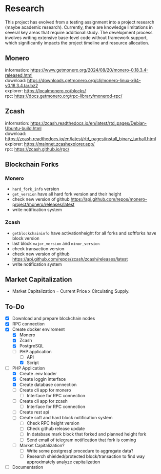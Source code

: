 # Research
This project has evolved from a testing assignment into a project research (maybe academic research). Currently, there are knowledge limitations in several key areas that require additional study. The development process involves writing extensive base-level code without framework support, which significantly impacts the project timeline and resource allocation.

## Monero
information: https://www.getmonero.org/2024/08/20/monero-0.18.3.4-released.html  
download: https://downloads.getmonero.org/cli/monero-linux-x64-v0.18.3.4.tar.bz2  
explorer: https://localmonero.co/blocks/  
rpc: https://docs.getmonero.org/rpc-library/monerod-rpc/

## Zcash
information: https://zcash.readthedocs.io/en/latest/rtd_pages/Debian-Ubuntu-build.html  
download: https://zcash.readthedocs.io/en/latest/rtd_pages/install_binary_tarball.html  
explorer: https://mainnet.zcashexplorer.app/  
rpc: https://zcash.github.io/rpc/

## Blockchain Forks
### Monero
- `hard_fork_info` version
- `get_version` have all hard fork version and their height
- check new version of github https://api.github.com/repos/monero-project/monero/releases/latest
- write notification system

### Zcash
- `getblockchaininfo` have activationheight for all forks and softforks have block version
- last block `major_version` and `minor_version `
- check transaction version
- check new version of github https://api.github.com/repos/zcash/zcash/releases/latest
- write notification system

## Market Capitalization
- Market Capitalization = Current Price x Circulating Supply.

## To-Do
- [x] Download and prepare blockchain nodes  
- [x] RPC connection
- [x] Create docker enviroment
    - [x] Monero
    - [x] Zcash
    - [x] PostgreSQL
    - [ ] PHP application
        - [ ] API
        - [x] Script
- [ ] PHP Application
    - [x] Create .env loader
    - [x] Create loggin interface
    - [x] Create database connection
    - [ ] Create cli app for monero
        - [ ] Interface for RPC connection
    - [ ] Create cli app for zcash
        - [ ] Interface for RPC connection
    - [ ] Create rest api
    - [ ] Create soft and hard block notification system
        - [ ] Check RPC height version
        - [ ] Check github release update
        - [ ] In database mark block that forked and planned height fork
        - [ ] Send email of telegram notification that fork is coming
    - [ ] Market Capitalization?
        - [ ] Write some postgresql procedure to aggregate data?
        - [ ] Research shielded/protected block/transaction to find way approximately analyze capitalization
- [ ] Documentation
